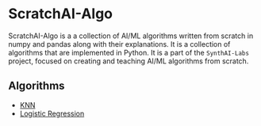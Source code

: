 # ScratchAI-Algo

ScratchAI-Algo is a a collection of AI/ML algorithms written from scratch in numpy and pandas along with their explanations. It is a collection of algorithms that are implemented in Python. It is a part of the `SynthAI-Labs` project, focused on creating and teaching AI/ML algorithms from scratch.

## Algorithms

- [KNN](https://github.com/Himasnhu-AT/ScratchML-Algo/tree/main/ML-Algo/KNN)
- [Logistic Regression](https://github.com/Himasnhu-AT/ScratchML-Algo/tree/main/ML-Algo/LogisticRegression)
